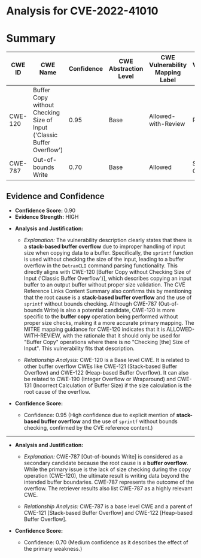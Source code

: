 # Analysis for CVE-2022-41010

# Summary
| CWE ID | CWE Name | Confidence | CWE Abstraction Level | CWE Vulnerability Mapping Label | CWE-Vulnerability Mapping Notes |
|---|---|---|---|---|---|
| CWE-120 | Buffer Copy without Checking Size of Input ('Classic Buffer Overflow') | 0.95 | Base | Allowed-with-Review | Primary CWE |
| CWE-787 | Out-of-bounds Write | 0.70 | Base | Allowed | Secondary Candidate |

## Evidence and Confidence

*   **Confidence Score:** 0.90
*   **Evidence Strength:** HIGH

- **Analysis and Justification:**  
  - *Explanation:* The vulnerability description clearly states that there is a **stack-based buffer overflow** due to improper handling of input size when copying data to a buffer. Specifically, the `sprintf` function is used without checking the size of the input, leading to a buffer overflow in the `DetranCLI` command parsing functionality. This directly aligns with CWE-120 [Buffer Copy without Checking Size of Input ('Classic Buffer Overflow')], which describes copying an input buffer to an output buffer without proper size validation. The CVE Reference Links Content Summary also confirms this by mentioning that the root cause is a **stack-based buffer overflow** and the use of `sprintf` without bounds checking. Although CWE-787 (Out-of-bounds Write) is also a potential candidate, CWE-120 is more specific to the **buffer copy** operation being performed without proper size checks, making it a more accurate primary mapping. The MITRE mapping guidance for CWE-120 indicates that it is ALLOWED-WITH-REVIEW, with the rationale that it should only be used for "Buffer Copy" operations where there is no "Checking [the] Size of Input". This vulnerability fits that description.

  - *Relationship Analysis:* CWE-120 is a Base level CWE. It is related to other buffer overflow CWEs like CWE-121 (Stack-based Buffer Overflow) and CWE-122 (Heap-based Buffer Overflow). It can also be related to CWE-190 (Integer Overflow or Wraparound) and CWE-131 (Incorrect Calculation of Buffer Size) if the size calculation is the root cause of the overflow.

- **Confidence Score:**
  - Confidence: 0.95 (High confidence due to explicit mention of **stack-based buffer overflow** and the use of `sprintf` without bounds checking, confirmed by the CVE reference content.)

---
- **Analysis and Justification:**
  - *Explanation:* CWE-787 [Out-of-bounds Write] is considered as a secondary candidate because the root cause is a **buffer overflow**. While the primary issue is the lack of size checking during the copy operation (CWE-120), the ultimate result is writing data beyond the intended buffer boundaries. CWE-787 represents the outcome of the overflow. The retriever results also list CWE-787 as a highly relevant CWE.

  - *Relationship Analysis:* CWE-787 is a base level CWE and a parent of CWE-121 [Stack-based Buffer Overflow] and CWE-122 [Heap-based Buffer Overflow].

- **Confidence Score:**
  - Confidence: 0.70 (Medium confidence as it describes the effect of the primary weakness.)